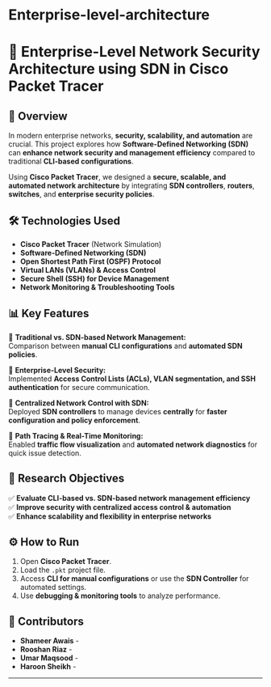 # Enterprise-level-architecture
# 🏢 Enterprise-Level Network Security Architecture using SDN in Cisco Packet Tracer

## 🚀 Overview
In modern enterprise networks, **security, scalability, and automation** are crucial. This project explores how **Software-Defined Networking (SDN)** can **enhance network security and management efficiency** compared to traditional **CLI-based configurations**.

Using **Cisco Packet Tracer**, we designed a **secure, scalable, and automated network architecture** by integrating **SDN controllers**, **routers**, **switches**, and **enterprise security policies**.

## 🛠️ Technologies Used
- **Cisco Packet Tracer** (Network Simulation)
- **Software-Defined Networking (SDN)**
- **Open Shortest Path First (OSPF) Protocol**
- **Virtual LANs (VLANs) & Access Control**
- **Secure Shell (SSH) for Device Management**
- **Network Monitoring & Troubleshooting Tools**

## 📊 Key Features
🔹 **Traditional vs. SDN-based Network Management:**  
Comparison between **manual CLI configurations** and **automated SDN policies**.  

🔹 **Enterprise-Level Security:**  
Implemented **Access Control Lists (ACLs), VLAN segmentation, and SSH authentication** for secure communication.  

🔹 **Centralized Network Control with SDN:**  
Deployed **SDN controllers** to manage devices **centrally** for **faster configuration and policy enforcement**.  

🔹 **Path Tracing & Real-Time Monitoring:**  
Enabled **traffic flow visualization** and **automated network diagnostics** for quick issue detection.  

## 🔬 Research Objectives
✅ **Evaluate CLI-based vs. SDN-based network management efficiency**  
✅ **Improve security with centralized access control & automation**  
✅ **Enhance scalability and flexibility in enterprise networks**  

## ⚙️ How to Run
1. Open **Cisco Packet Tracer**.
2. Load the `.pkt` project file.
3. Access **CLI for manual configurations** or use the **SDN Controller** for automated settings.
4. Use **debugging & monitoring tools** to analyze performance.

## 👥 Contributors
- **Shameer Awais** - 
- **Rooshan Riaz** - 
- **Umar Maqsood** - 
- **Haroon Sheikh** - 

---

